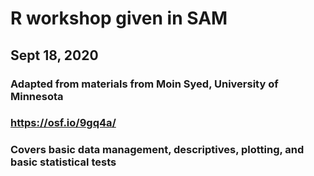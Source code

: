# R workshop given in SAM
## Sept 18, 2020

### Adapted from materials from Moin Syed, University of Minnesota
### https://osf.io/9gq4a/

### Covers basic data management, descriptives, plotting, and basic statistical tests
